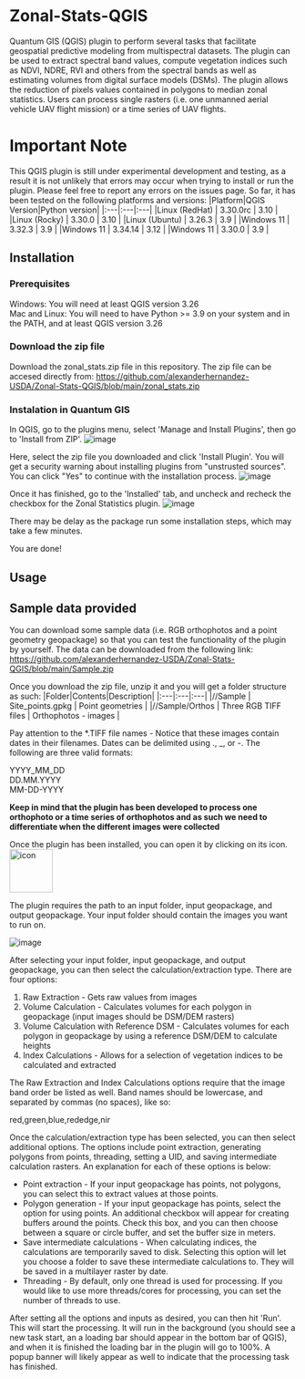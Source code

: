 # Zonal-Stats-QGIS
Quantum GIS (QGIS) plugin to perform several tasks that facilitate geospatial predictive modeling from multispectral datasets. The plugin can be used to extract spectral band values, compute vegetation indices such as NDVI, NDRE, RVI and others from the spectral bands as well as estimating volumes from digital surface models (DSMs). The plugin allows the reduction of pixels values contained in polygons to median zonal statistics. Users can process single rasters (i.e. one unmanned aerial vehicle UAV flight mission) or a time series of UAV flights. 


# Important Note
This QGIS plugin is still under experimental development and testing, as a result it is not unlikely that errors may occur when trying to install or run the plugin. Please feel free to report any errors on the issues page. So far, it has been tested on the following platforms and versions:
|Platform|QGIS Version|Python version|
|:---|:---|:---|
|Linux (RedHat) | 3.30.0rc | 3.10 |
|Linux (Rocky) | 3.30.0 | 3.10 |
|Linux (Ubuntu) | 3.26.3 | 3.9 |
|Windows 11 | 3.32.3 | 3.9 |
|Windows 11 | 3.34.14 | 3.12 |
|Windows 11 | 3.30.0 | 3.9 |

## Installation

### Prerequisites
Windows: You will need at least QGIS version 3.26  
Mac and Linux: You will need to have Python >= 3.9 on your system and in the PATH, and at least QGIS version 3.26

### Download the zip file
Download the zonal_stats.zip file in this repository. The zip file can be accesed directly from:
https://github.com/alexanderhernandez-USDA/Zonal-Stats-QGIS/blob/main/zonal_stats.zip

### Instalation in Quantum GIS
In QGIS, go to the plugins menu, select 'Manage and Install Plugins', then go to 'Install from ZIP'. 
![image](https://github.com/user-attachments/assets/cc7cd9b3-e39d-497a-a7a1-ea2a9c0eaba9)






Here, select the zip file you downloaded and click 'Install Plugin'. You will get a security warning about installing plugins from "unstrusted sources". You can click "Yes" to continue with the installation process.
![image](https://github.com/user-attachments/assets/b6d5a164-9cf1-463f-a00e-7cfda87e7b25)


Once it has finished, go to the 'Installed' tab, and uncheck and recheck the checkbox for the Zonal Statistics plugin.
![image](https://github.com/user-attachments/assets/c71baf94-af77-487e-9a64-b9de737e9a1b)


There may be delay as the package run some installation steps, which may take a few minutes.

You are done!






## Usage
## Sample data provided
You can download some sample data (i.e. RGB orthophotos and a point geometry geopackage) so that you can test the functionality of the plugin by yourself. The data can be downloaded from the following link:
https://github.com/alexanderhernandez-USDA/Zonal-Stats-QGIS/blob/main/Sample.zip

Once you download the zip file, unzip it and you will get a folder structure as such:
|Folder|Contents|Description|
|:---|:---|:---|
|//Sample | Site_points.gpkg | Point geometries |
|//Sample/Orthos | Three RGB TIFF files | Orthophotos - images |

Pay attention to the *.TIFF file names - Notice that these images contain dates in their filenames. Dates can be delimited using ., _, or -. The following are three valid formats:

YYYY_MM_DD  
DD.MM.YYYY  
MM-DD-YYYY  

**Keep in mind that the plugin has been developed to process one orthophoto or a time series of orthophotos and as such we need to differentiate when the different images were collected**

Once the plugin has been installed, you can open it by clicking on its icon. 
<img width="76" alt="icon" src="https://github.com/user-attachments/assets/826d45ff-26be-4f26-8b28-dcbc1756fb30" />


The plugin requires the path to an input folder, input geopackage, and output geopackage. Your input folder should contain the images you want to run on. 

![image](https://github.com/user-attachments/assets/786c31f3-7f28-4efc-9b40-bbab2b811f86)











After selecting your input folder, input geopackage, and output geopackage, you can then select the calculation/extraction type. There are four options:
1. Raw Extraction - Gets raw values from images
2. Volume Calculation - Calculates volumes for each polygon in geopackage (input images should be DSM/DEM rasters)
3. Volume Calculation with Reference DSM - Calculates volumes for each polygon in geopackage by using a reference DSM/DEM to calculate heights
4. Index Calculations - Allows for a selection of vegetation indices to be calculated and extracted

The Raw Extraction and Index Calculations options require that the image band order be listed as well. Band names should be lowercase, and separated by commas (no spaces), like so:

red,green,blue,rededge,nir

Once the calculation/extraction type has been selected, you can then select additional options. The options include point extraction, generating polygons from points, threading, setting a UID, and saving intermediate calculation rasters. An explanation for each of these options is below:

- Point extraction - If your input geopackage has points, not polygons, you can select this to extract values at those points.
- Polygon generation - If your input geopackage has points, select the option for using points. An additional checkbox will appear for creating buffers around the points. Check this box, and you can then choose between a square or circle buffer, and set the buffer size in meters.
- Save intermediate calculations - When calculating indices, the calculations are temporarily saved to disk. Selecting this option will let you choose a folder to save these intermediate calculations to. They will be saved in a multilayer raster by date.
- Threading - By default, only one thread is used for processing. If you would like to use more threads/cores for processing, you can set the number of threads to use.


After setting all the options and inputs as desired, you can then hit 'Run'. This will start the processing. It will run in the background (you should see a new task start, an a loading bar should appear in the bottom bar of QGIS), and when it is finished the loading bar in the plugin will go to 100%. A popup banner will likely appear as well to indicate that the processing task has finished.
